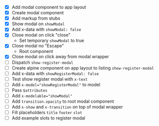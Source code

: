 - [x] Add modal component to app layout
- [x] Create modal component
- [x] Add markup from stubs
- [x] Show modal on `showModal`
- [x] Add x-data with `showModal: false`
- [x] Close modal on click "close"
  - Set temporary `showModal` to true
- [x] Close modal no "Escape"
  - Root component
- [x] Close modal on click away from modal wrapper
- [ ] Dispatch `show-register-modal`
- [ ] Create alpine component on app layout to listing `show-register-modal`
- [ ] Add x-data with `showRegisterModal: false`
- [ ] Test show register modal with `x-text`
- [ ] Add `x-model="showRegisterModal"` to model
- [ ] Pass `$attributes`
- [ ] Add `x-modelable="showModal"`
- [ ] Add `transition.opacity` to root modal component
- [ ] Add `x-show` and `x-transition` on top of modal wrapper
- [ ] Fill placeholders `title` `footer` `slot`
- [ ] Add example slots to register modal
